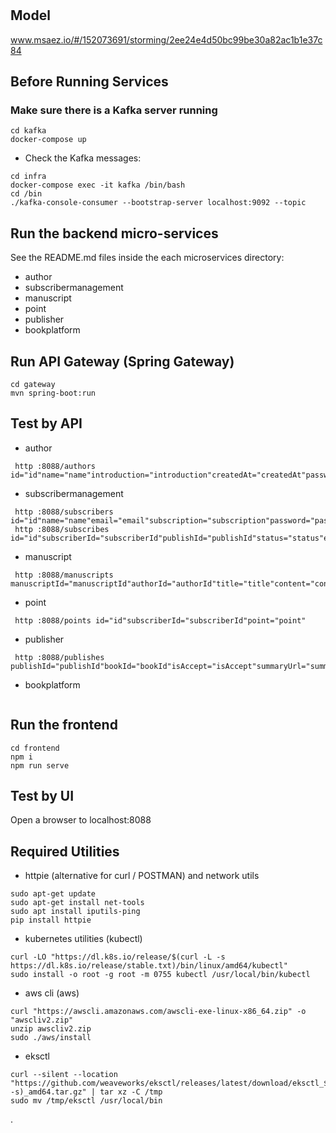 # 

## Model
www.msaez.io/#/152073691/storming/2ee24e4d50bc99be30a82ac1b1e37c84

## Before Running Services
### Make sure there is a Kafka server running
```
cd kafka
docker-compose up
```
- Check the Kafka messages:
```
cd infra
docker-compose exec -it kafka /bin/bash
cd /bin
./kafka-console-consumer --bootstrap-server localhost:9092 --topic
```

## Run the backend micro-services
See the README.md files inside the each microservices directory:

- author
- subscribermanagement
- manuscript
- point
- publisher
- bookplatform


## Run API Gateway (Spring Gateway)
```
cd gateway
mvn spring-boot:run
```

## Test by API
- author
```
 http :8088/authors id="id"name="name"introduction="introduction"createdAt="createdAt"password="password"isAccept="isAccept"
```
- subscribermanagement
```
 http :8088/subscribers id="id"name="name"email="email"subscription="subscription"password="password"expirationDate="expirationDate"telecom="telecom"phoneNumber="phoneNumber"isRecommended="isRecommended"
 http :8088/subscribes id="id"subscriberId="subscriberId"publishId="publishId"status="status"expirationDate="expirationDate"
```
- manuscript
```
 http :8088/manuscripts manuscriptId="manuscriptId"authorId="authorId"title="title"content="content"createdAt="createdAt"updatedAt="updatedAt"
```
- point
```
 http :8088/points id="id"subscriberId="subscriberId"point="point"
```
- publisher
```
 http :8088/publishes publishId="publishId"bookId="bookId"isAccept="isAccept"summaryUrl="summaryUrl"coverUrl="coverUrl"content="content"createdAt="createdAt"category="category"cost="cost"title="title"
```
- bookplatform
```
```


## Run the frontend
```
cd frontend
npm i
npm run serve
```

## Test by UI
Open a browser to localhost:8088

## Required Utilities

- httpie (alternative for curl / POSTMAN) and network utils
```
sudo apt-get update
sudo apt-get install net-tools
sudo apt install iputils-ping
pip install httpie
```

- kubernetes utilities (kubectl)
```
curl -LO "https://dl.k8s.io/release/$(curl -L -s https://dl.k8s.io/release/stable.txt)/bin/linux/amd64/kubectl"
sudo install -o root -g root -m 0755 kubectl /usr/local/bin/kubectl
```

- aws cli (aws)
```
curl "https://awscli.amazonaws.com/awscli-exe-linux-x86_64.zip" -o "awscliv2.zip"
unzip awscliv2.zip
sudo ./aws/install
```

- eksctl 
```
curl --silent --location "https://github.com/weaveworks/eksctl/releases/latest/download/eksctl_$(uname -s)_amd64.tar.gz" | tar xz -C /tmp
sudo mv /tmp/eksctl /usr/local/bin
```
.
